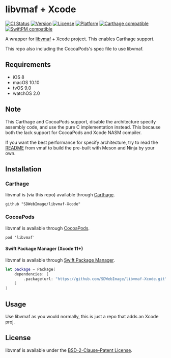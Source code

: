 # libvmaf + Xcode

[![CI Status](http://img.shields.io/travis/SDWebImage/libvmaf-Xcode.svg?style=flat)](https://travis-ci.com/SDWebImage/libvmaf-Xcode)
[![Version](https://img.shields.io/cocoapods/v/libvmaf.svg?style=flat)](http://cocoapods.org/pods/libvmaf)
[![License](https://img.shields.io/cocoapods/l/libvmaf.svg?style=flat)](http://cocoapods.org/pods/libvmaf)
[![Platform](https://img.shields.io/cocoapods/p/libvmaf.svg?style=flat)](http://cocoapods.org/pods/libvmaf)
[![Carthage compatible](https://img.shields.io/badge/Carthage-compatible-4BC51D.svg?style=flat)](https://github.com/SDWebImage/libvmaf-Xcode)
[![SwiftPM compatible](https://img.shields.io/badge/SwiftPM-compatible-brightgreen.svg?style=flat)](https://swift.org/package-manager/)

A wrapper for [libvmaf](https://github.com/Netflix/vmaf) + Xcode project.
This enables Carthage support.

This repo also including the CocoaPods's spec file to use libvmaf.

## Requirements

+ iOS 8
+ macOS 10.10
+ tvOS 9.0
+ watchOS 2.0

## Note

This Carthage and CocoaPods support, disable the architecture specify assembly code, and use the pure C implementation instead. This because both the lack support for CocoaPods and Xcode NASM compiler.

If you want the best performance for specify architecture, try to read the [README](https://github.com/Netflix/vmaf/tree/master/libvmaf/README.md) from vmaf to build the pre-built with Meson and Ninja by your own.

## Installation

### Carthage

libvmaf is (via this repo) available through [Carthage](https://github.com/Carthage/Carthage).

```
github "SDWebImage/libvmaf-Xcode"
```

### CocoaPods

libvmaf is available through [CocoaPods](https://github.com/CocoaPods/CocoaPods).

```
pod 'libvmaf'
```

#### Swift Package Manager (Xcode 11+)

libvmaf is available through [Swift Package Manager](https://swift.org/package-manager).

```swift
let package = Package(
    dependencies: [
        .package(url: "https://github.com/SDWebImage/libvmaf-Xcode.git", from: "2.2.0")
    ]
)
```

## Usage

Use libvmaf as you would normally, this is just a repo that adds an Xcode proj.

## License

libvmaf is available under the [BSD-2-Clause-Patent License](https://github.com/Netflix/vmaf/blob/master/LICENSE).



